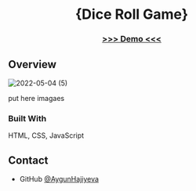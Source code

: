 <h1 align="center">{Dice Roll Game}</h1>


<div align="center">
  <h3>
    <a href="https://simple-dice-roll-game.netlify.app">
      >>> Demo <<<
    </a>
  </h3>
</div>


## Overview
![2022-05-04 (5)](https://user-images.githubusercontent.com/99952793/166724873-3255740c-8190-474f-8937-66476027719c.png)

 
 put here imagaes
### Built With
HTML, CSS, JavaScript

## Contact

- GitHub [@AygunHajiyeva](https://{https://github.com/AygunHajiyeva})



